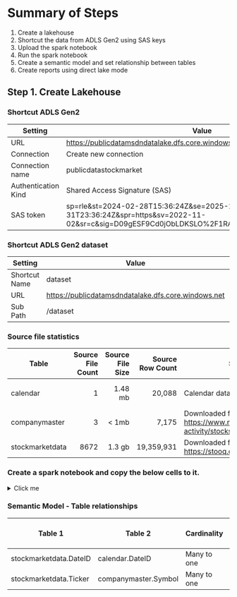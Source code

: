 
# Summary of Steps



1. Create a lakehouse
2. Shortcut the data from ADLS Gen2 using SAS keys
3. Upload the spark notebook
4. Run the spark notebook
5. Create a semantic model and set relationship between tables
5. Create reports using direct lake mode


## Step 1. Create  Lakehouse


### Shortcut ADLS Gen2


|Setting|Value|
|--|--|
|URL|https://publicdatamsdndatalake.dfs.core.windows.net/dataset|
|Connection|Create new connection|
|Connection name|publicdatastockmarket|
|Authentication Kind|Shared Access Signature (SAS)|
|SAS token|sp=rle&st=2024-02-28T15:36:24Z&se=2025-12-31T23:36:24Z&spr=https&sv=2022-11-02&sr=c&sig=D09gESF9Cd0jObLDKSLO%2F1RA1JJGXMlf1W865YDNm1o%3D|

### Shortcut ADLS Gen2 dataset


|Setting|Value|Remarks
|--|--|--|
|Shortcut Name|dataset|
|URL|https://publicdatamsdndatalake.dfs.core.windows.net||
|Sub Path|/dataset|

### Source file statistics

|Table|Source File Count|Source File Size|Source Row Count| Source|Remarks|
|--|--:|--:|--:|--|--|
|calendar|1|1.48 mb|20,088|  Calendar data in CSV format |date values from 
|companymaster|3|< 1mb|7,175|Downloaded from https://www.nasdaq.com/market-activity/stocks/screener |
|stockmarketdata|8672|1.3 gb| 19,359,931|Downloaded from https://stooq.com/db/h/ |


### Create a spark notebook and copy the below cells to it.
<details>

  <summary>Click me</summary>

```
%%sql
DROP TABLE IF EXISTS  csv_calendar;
CREATE TABLE  csv_calendar
(
SQLDate      STRING,
DateID       INT,
WeekID       INT,
Week         STRING,
QuarterID    INT,
Quarter1     STRING,
MonthID      INT,
Month1       STRING,
YearMonthID  INT,
YearMonth    STRING,
WeekDayID    INT,
WeekDay1     STRING,
Year1        INT
) 
USING csv
OPTIONS (
path "Files/dataset/stockmarket/calendar/calendar.csv",
    header "true"
);

DROP TABLE IF EXISTS  csv_companymaster;
CREATE TABLE  csv_companymaster
 (
Symbol        STRING,
Name          STRING,
LastSale      STRING,
NetChange     STRING,
PercentChange STRING,
MarketCap     STRING,
Country       STRING,
IPOYear       STRING,
Volume        STRING,
Sector        STRING,
Industry      STRING
) 
USING csv
OPTIONS (
path "Files/dataset/stockmarket/companymaster/*.csv",
    header "true"
);

DROP TABLE IF EXISTS  csv_stockmarketdata;
CREATE TABLE  csv_stockmarketdata
 (
    Ticker	     STRING,
    Per          STRING,
    Date         INT,
    Time         STRING,
    Open         DECIMAL(10,4),
    High         DECIMAL(10,4),
    Low          DECIMAL(10,4),
    Close        DECIMAL(10,4),
    Vol          INT,
    OpenInt      INT
) 
USING csv
OPTIONS (
path "Files/dataset/stockmarket/marketdata/*/*",
    header "true"
)

```

```
%%pyspark
resultsDFcalendar=spark.sql("SELECT CAST(SQLDate as DATE) as SQLDate ,DateID,Week,Quarter1 as Quarter,Month1 as Month,YearMonth,WeekDay1 as WeekDay,Year1 as Year FROM csv_calendar WHERE DateID >= 20000101")
resultsDFcalendar.write.format("delta").mode("overwrite").option("overwriteSchema", "true").save("Tables/calendar")

resultsDFcompanymaster=spark.sql("SELECT Symbol,Name,Country,IPOYear,Sector,Industry,LEFT(Symbol,1) as SymbolStartWith  FROM csv_companymaster")
resultsDFcompanymaster.write.format("delta").mode("overwrite").option("overwriteSchema", "true").save("Tables/companymaster")

resultsDFstockmarketdata=spark.sql("SELECT REPLACE(Ticker,'.US','') as Ticker,Date as DateID,Open,High,Low,Close,Vol,OpenInt FROM csv_stockmarketdata  WHERE Date >= 20000101 AND REPLACE(Ticker,'.US','') IN (SELECT Symbol FROM csv_companymaster)")
resultsDFstockmarketdata.write.format("delta").mode("overwrite").option("overwriteSchema", "true").save("Tables/stockmarketdata")
```

```
%%sql
DROP TABLE IF EXISTS  csv_calendar;
DROP TABLE IF EXISTS  csv_companymaster;
DROP TABLE IF EXISTS  csv_stockmarketdata;
```
</details>


### Semantic Model - Table relationships

|Table 1|Table 2|Cardinality|Cross-filter direction|Make this relationship acitve|
|--|--|--|--|--|
|stockmarketdata.DateID|calendar.DateID|Many to one|Single|Yes|
|stockmarketdata.Ticker|companymaster.Symbol|Many to one|Single|Yes|



